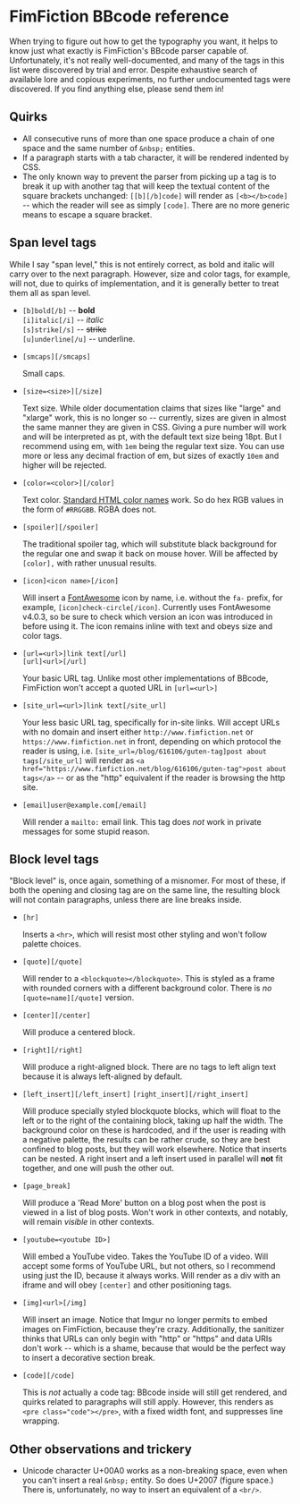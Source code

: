 # FimFiction BBcode reference

When trying to figure out how to get the typography you want, it helps to know
just what exactly is FimFiction's BBcode parser capable of. Unfortunately,
it's not really well-documented, and many of the tags in this list were
discovered by trial and error. Despite exhaustive search of available lore and
copious experiments, no further undocumented tags were discovered. If you find
anything else, please send them in!

## Quirks

*   All consecutive runs of more than one space produce a chain of one space
    and the same number of `&nbsp;` entities.
*   If a paragraph starts with a tab character, it will be rendered indented
    by CSS.
*   The only known way to prevent the parser from picking up a tag is to break
    it up with another tag that will keep the textual content of the square
    brackets unchanged: `[[b][/b]code]` will render as `[<b></b>code]` -- which
    the reader will see as simply `[code]`. There are no more generic means to
    escape a square bracket.

## Span level tags

While I say "span level," this is not entirely correct, as bold and italic
will carry over to the next paragraph. However, size and color tags, for
example, will not, due to quirks of implementation, and it is generally better
to treat them all as span level.

*   `[b]bold[/b]` -- **bold**  
    `[i]italic[/i]` -- *italic*  
    `[s]strike[/s]` -- ~~strike~~  
    `[u]underline[/u]` -- underline.

*   `[smcaps][/smcaps]`

    Small caps.

*   `[size=<size>][/size]`

    Text size. While older documentation claims that sizes like "large" and
    "xlarge" work, this is no longer so -- currently, sizes are given in almost
    the same manner they are given in CSS. Giving a pure number will work and
    will be interpreted as pt, with the default text size being 18pt. But I
    recommend using em, with `1em` being the regular text size. You can use
    more or less any decimal fraction of em, but sizes of exactly `10em` and
    higher will be rejected.

*   `[color=<color>][/color]`

    Text color. [Standard HTML color names][color_names] work. So do hex RGB
    values in the form of `#RRGGBB`. RGBA does not.

*   `[spoiler][/spoiler]`

    The traditional spoiler tag, which will substitute black background for
    the regular one and swap it back on mouse hover. Will be affected by
    `[color],` with rather unusual results.

*   `[icon]<icon name>[/icon]`

    Will insert a [FontAwesome][font_awesome] icon by name, i.e. without the
    `fa-` prefix, for example, `[icon]check-circle[/icon]`. Currently uses
    FontAwesome v4.0.3, so be sure to check which version an icon was
    introduced in before using it. The icon remains inline with text and obeys
    size and color tags.

*   `[url=<url>]link text[/url]`  
    `[url]<url>[/url]`

    Your basic URL tag. Unlike most other implementations of BBcode,
    FimFiction won't accept a quoted URL in `[url=<url>]`

*   `[site_url=<url>]link text[/site_url]`

    Your less basic URL tag, specifically for in-site links. Will accept URLs
    with no domain and insert either `http://www.fimfiction.net` or
    `https://www.fimfiction.net` in front, depending on which protocol the
    reader is using, i.e.  `[site_url=/blog/616106/guten-tag]post about
    tags[/site_url]` will render as `<a
    href="https://www.fimfiction.net/blog/616106/guten-tag">post about
    tags</a>` -- or as the "http" equivalent if the reader is browsing the http
    site.

*   `[email]user@example.com[/email]`

    Will render a `mailto:` email link. This tag does *not* work in private
    messages for some stupid reason.

[color_names]: http://www.w3schools.com/colors/colors_names.asp
[font_awesome]: http://fontawesome.io/icons/

## Block level tags

"Block level" is, once again, something of a misnomer. For most of these, if
both the opening and closing tag are on the same line, the resulting block
will not contain paragraphs, unless there are line breaks inside.

*   `[hr]`

    Inserts a `<hr>`, which will resist most other styling and won't follow
    palette choices.

*   `[quote][/quote]`

    Will render to a `<blockquote></blockquote>`. This is styled as a frame
    with rounded corners with a different background color. There is *no*
    `[quote=name][/quote]` version.

*   `[center][/center]`

    Will produce a centered block.

*   `[right][/right]`

    Will produce a right-aligned block. There are no tags to left align
    text because it is always left-aligned by default.

*   `[left_insert][/left_insert]`
    `[right_insert][/right_insert]`

    Will produce specially styled blockquote blocks, which will float to the
    left or to the right of the containing block, taking up half the
    width. The background color on these is hardcoded, and if the user is
    reading with a negative palette, the results can be rather crude, so they
    are best confined to blog posts, but they will work elsewhere. Notice that
    inserts can be nested. A right insert and a left insert used in parallel
    will **not** fit together, and one will push the other out.

*   `[page_break]`

    Will produce a 'Read More' button on a blog post when the post is viewed
    in a list of blog posts. Won't work in other contexts, and notably, will
    remain *visible* in other contexts.

*   `[youtube=<youtube ID>]`

    Will embed a YouTube video. Takes the YouTube ID of a video. Will accept
    some forms of YouTube URL, but not others, so I recommend using just the
    ID, because it always works. Will render as a div with an iframe and will
    obey `[center]` and other positioning tags.

*   `[img]<url>[/img]`

    Will insert an image. Notice that Imgur no longer permits to embed images
    on FimFiction, because they're crazy. Additionally, the sanitizer thinks
    that URLs can only begin with "http" or "https" and data URIs don't work --
    which is a shame, because that would be the perfect way to insert a
    decorative section break.

*   `[code][/code]`

    This is *not* actually a code tag: BBcode inside will still get rendered,
    and quirks related to paragraphs will still apply. However, this renders
    as `<pre class="code"></pre>`, with a fixed width font, and suppresses
    line wrapping.

## Other observations and trickery

* Unicode character U+00A0 works as a non-breaking space, even when you can't
  insert a real `&nbsp;` entity. So does U+2007 (figure space.) There is,
  unfortunately, no way to insert an equivalent of a `<br/>`.
